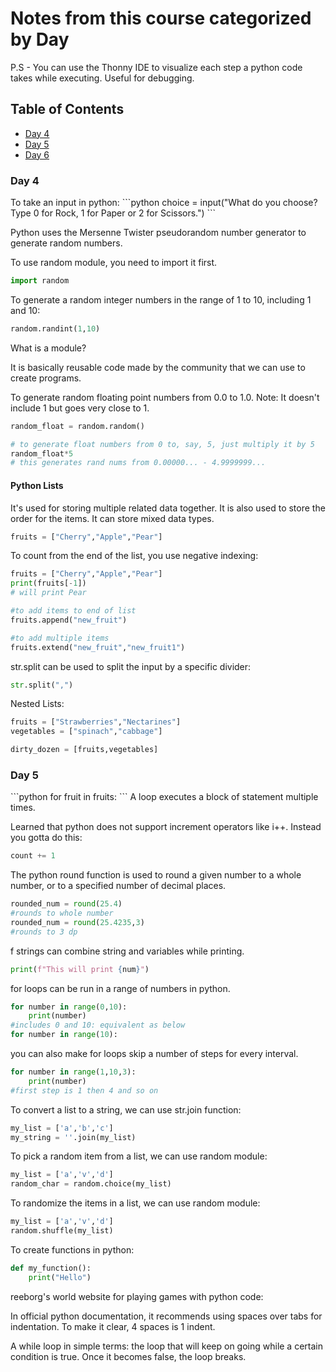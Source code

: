# Notes from this course categorized by Day

P.S - You can use the Thonny IDE to visualize each step a python code takes while executing. Useful for debugging.

<h2>Table of Contents</h2>

- [Day 4](#day4)
- [Day 5](#day5)
- [Day 6](#day6)

<a name="day4"></a>
<h3>Day 4</h3>
To take an input in python:
```python
choice = input("What do you choose? Type 0 for Rock, 1 for Paper or 2 for Scissors.")
```

Python uses the Mersenne Twister pseudorandom number generator to generate random numbers.

To use random module, you need to import it first.

```python
import random
```

To generate a random integer numbers in the range of 1 to 10, including 1 and 10:
```python
random.randint(1,10)
```

What is a module?

It is basically reusable code made by the community that we can use to create programs.

To generate random floating point numbers from 0.0 to 1.0. Note: It doesn't include 1 but goes very close to 1.
```python
random_float = random.random()

# to generate float numbers from 0 to, say, 5, just multiply it by 5
random_float*5
# this generates rand nums from 0.00000... - 4.9999999...
```

<h4>Python Lists</h4>
It's used for storing multiple related data together. It is also used to store the order for the items. It can store mixed data types.

```python
fruits = ["Cherry","Apple","Pear"]
```

To count from the end of the list, you use negative indexing:

```python
fruits = ["Cherry","Apple","Pear"]
print(fruits[-1])
# will print Pear

#to add items to end of list
fruits.append("new_fruit")

#to add multiple items 
fruits.extend("new_fruit","new_fruit1")
```

str.split can be used to split the input by a specific divider:
```python
str.split(",")
```

Nested Lists:
```python
fruits = ["Strawberries","Nectarines"]
vegetables = ["spinach","cabbage"]

dirty_dozen = [fruits,vegetables]
```


<a name="day5"></a>
<h3>Day 5</h3>
```python
for fruit in fruits:
```
A loop executes a block of statement multiple times.

Learned that python does not support increment operators like i++. Instead you gotta do this:
```python
count += 1
```

The python round function is used to round a given number to a whole number, or to a specified number of decimal places.
```python
rounded_num = round(25.4)
#rounds to whole number
rounded_num = round(25.4235,3)
#rounds to 3 dp
```

f strings can combine string and variables while printing.
```python
print(f"This will print {num}")
```

for loops can be run in a range of numbers in python.
```python
for number in range(0,10):
    print(number)
#includes 0 and 10: equivalent as below
for number in range(10):
```

you can also make for loops skip a number of steps for every interval.
```python
for number in range(1,10,3):
    print(number)
#first step is 1 then 4 and so on
```

To convert a list to a string, we can use str.join function:
```python
my_list = ['a','b','c']
my_string = ''.join(my_list)
```

To pick a random item from a list, we can use random module:
```python
my_list = ['a','v','d']
random_char = random.choice(my_list)
```

To randomize the items in a list, we can use random module:
```python
my_list = ['a','v','d']
random.shuffle(my_list)
```

<a name="day6"></a>

To create functions in python:
```python
def my_function():
    print("Hello")
```

reeborg's world website for playing games with python code:
<a href="https://reeborg.ca/reeborg.html?lang=en&mode=python&menu=worlds%2Fmenus%2Freeborg_intro_en.json&name=Alone&url=worlds%2Ftutorial_en%2Falone.json"></a>

In official python documentation, it recommends using spaces over tabs for indentation.
To make it clear, 4 spaces is 1 indent.

A while loop in simple terms: the loop that will keep on going while a certain condition is true. Once it becomes false, the loop breaks.